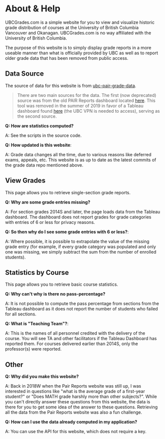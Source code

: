 # About & Help

UBCGrades.com is a simple website for you to view and visualize historic grade distribution of courses at the University of British Columbia Vancouver and Okanagan. UBCGrades.com is no way affiliated with the University of British Columbia.

The purpose of this website is to simply display grade reports in a more useable manner than what is officially provided by UBC as well as to report older grade data that has been removed from public access. 

## Data Source

The source of data for this website is from [ubc-pair-grade-data](https://github.com/DonneyF/ubc-pair-grade-data). 

> There are two main sources for the data. The first (now deprecated) source was from the old PAIR Reports dashboard located [here](https://webprd01.pair.ubc.ca/reports/welcome.action). This tool was removed in the summer of 2019 in favor of a Tableau dashboard found [here](http://pair.ubc.ca/student-performance/grades-distribution/) (the UBC VPN is needed to access), serving as the second source.

**Q: How are statistics computed?**

A: See the scripts in the source code.

**Q: How updated is this website**:

A: Grade data changes all the time, due to various reasons like deferred exams, appeals, etc. This website is as up to date as the latest commits of the grade data repo mentioned above.

## View Grades

This page allows you to retrieve single-section grade reports.

**Q: Why are some grade entries missing?**

A: For section grades 2014S and later, the page loads data from the Tableau dashboard. The dashboard does not report grades for grade categories with entries of 6 or less for privacy reasons.

**Q: So then why do I see some grade entries with 6 or less?**:

A: Where possible, it is possible to extrapolate  the value of the missing grade entry (for example, if every grade category was populated and only one was missing, we simply subtract the sum from the number of enrolled students).

## Statistics by Course

This page allows you to retrieve basic course statistics.

**Q: Why can't why is there no pass-percentage?**

A: It is not possible to compute the pass percentage from sections from the Tableau dashboard as it does not report the number of students who failed for all sections.

**Q: What is "Teaching Team"?**:

A: This is the names of all personnel credited with the delivery of the course. You will see TA and other facilitators if the Tableau Dashboard has reported them. For courses delivered earlier than 2014S, only the professor(s) were reported.

## Other

**Q: Why did you make this website?**

A: Back in 2018W when the Pair Reports website was still up, I was interested in questions like "what is the average grade of a first-year student?" or "Does MATH grade harshly more than other subjects?". While you can't directly answer these questions from this website, the data is there for you to get some idea of the answer to these questions. Retrieving all the data from the Pair Reports website was also a fun challenge.

**Q: How can I use the data already computed in my application?**

A: You can use the API for this website, which does not require a key.